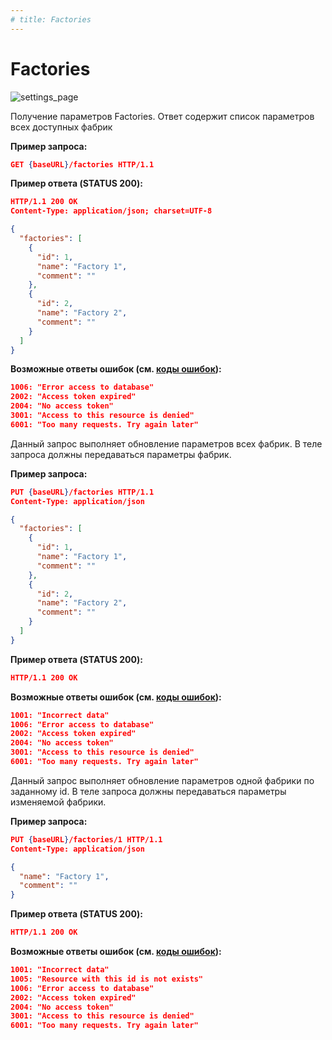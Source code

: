 ```yaml
---
# title: Factories
---
```

# Factories

![settings_page](/images/settings_page/factories.png)

<req method="get" path="/factories" isArrow>

Получение параметров Factories. Ответ содержит список параметров всех доступных фабрик

**Пример запроса:**

```json
GET {baseURL}/factories HTTP/1.1
```

**Пример ответа (STATUS 200):**

```json
HTTP/1.1 200 OK
Content-Type: application/json; charset=UTF-8

{
  "factories": [
    {
      "id": 1,
      "name": "Factory 1",
      "comment": ""
    },
    {
      "id": 2,
      "name": "Factory 2",
      "comment": ""
    }
  ]
}
```

**Возможные ответы ошибок (см. [коды ошибок](/api/v1/errors.html)):**

```json
1006: "Error access to database"
2002: "Access token expired"
2004: "No access token"
3001: "Access to this resource is denied"
6001: "Too many requests. Try again later"
```

</req>

<!-- ********************************************************************************************************************* -->
<req method="put" path="/factories" isArrow>

Данный запрос выполняет обновление параметров всех фабрик.
В теле запроса должны передаваться параметры фабрик.

**Пример запроса:**

```json
PUT {baseURL}/factories HTTP/1.1
Content-Type: application/json

{
  "factories": [
    {
      "id": 1,
      "name": "Factory 1",
      "comment": ""
    },
    {
      "id": 2,
      "name": "Factory 2",
      "comment": ""
    }
  ]
}
```

**Пример ответа (STATUS 200):**

```json
HTTP/1.1 200 OK
```

**Возможные ответы ошибок (см. [коды ошибок](/api/v1/errors.html)):**

```json
1001: "Incorrect data"
1006: "Error access to database"
2002: "Access token expired"
2004: "No access token"
3001: "Access to this resource is denied"
6001: "Too many requests. Try again later"
```

</req>

<!-- ********************************************************************************************************************* -->
<req method="put" path="/factories/{id}" isArrow>

Данный запрос выполняет обновление параметров одной фабрики по заданному id.
В теле запроса должны передаваться параметры изменяемой фабрики.

**Пример запроса:**

```json
PUT {baseURL}/factories/1 HTTP/1.1
Content-Type: application/json

{
  "name": "Factory 1",
  "comment": ""
}
```

**Пример ответа (STATUS 200):**

```json
HTTP/1.1 200 OK
```

**Возможные ответы ошибок (см. [коды ошибок](/api/v1/errors.html)):**

```json
1001: "Incorrect data"
1005: "Resource with this id is not exists"
1006: "Error access to database"
2002: "Access token expired"
2004: "No access token"
3001: "Access to this resource is denied"
6001: "Too many requests. Try again later"
```

</req>